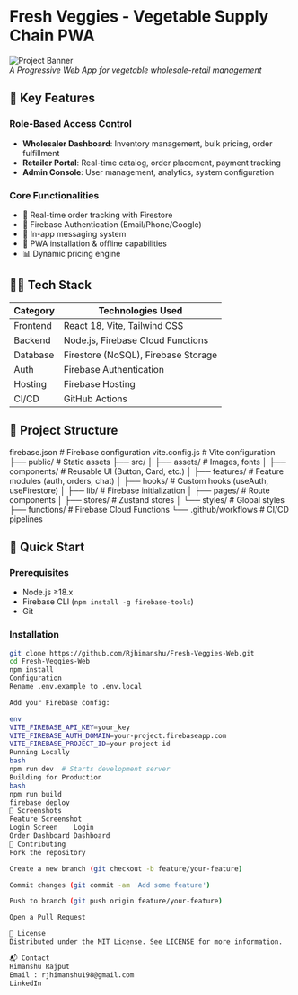 # Fresh Veggies - Vegetable Supply Chain PWA

![Project Banner](https://via.placeholder.com/1200x400/3D9970/FFFFFF?text=Fresh+Veggies+Supply+Chain)  
*A Progressive Web App for vegetable wholesale-retail management*

## 🌟 Key Features

### Role-Based Access Control
- **Wholesaler Dashboard**: Inventory management, bulk pricing, order fulfillment
- **Retailer Portal**: Real-time catalog, order placement, payment tracking
- **Admin Console**: User management, analytics, system configuration

### Core Functionalities
- 🔄 Real-time order tracking with Firestore
- 🔐 Firebase Authentication (Email/Phone/Google)
- 💬 In-app messaging system
- 📲 PWA installation & offline capabilities
- 📊 Dynamic pricing engine

## 🧑‍💻 Tech Stack

| Category       | Technologies Used |
|---------------|-------------------|
| Frontend      | React 18, Vite, Tailwind CSS |
| Backend       | Node.js, Firebase Cloud Functions |
| Database      | Firestore (NoSQL), Firebase Storage |
| Auth          | Firebase Authentication |
| Hosting       | Firebase Hosting |
| CI/CD         | GitHub Actions |

## 📂 Project Structure
firebase.json # Firebase configuration
vite.config.js # Vite configuration
├── public/ # Static assets
├── src/
│ ├── assets/ # Images, fonts
│ ├── components/ # Reusable UI (Button, Card, etc.)
│ ├── features/ # Feature modules (auth, orders, chat)
│ ├── hooks/ # Custom hooks (useAuth, useFirestore)
│ ├── lib/ # Firebase initialization
│ ├── pages/ # Route components
│ ├── stores/ # Zustand stores
│ └── styles/ # Global styles
├── functions/ # Firebase Cloud Functions
└── .github/workflows # CI/CD pipelines


## 🚀 Quick Start

### Prerequisites
- Node.js ≥18.x
- Firebase CLI (`npm install -g firebase-tools`)
- Git

### Installation
```bash
git clone https://github.com/Rjhimanshu/Fresh-Veggies-Web.git
cd Fresh-Veggies-Web
npm install
Configuration
Rename .env.example to .env.local

Add your Firebase config:

env
VITE_FIREBASE_API_KEY=your_key
VITE_FIREBASE_AUTH_DOMAIN=your-project.firebaseapp.com
VITE_FIREBASE_PROJECT_ID=your-project-id
Running Locally
bash
npm run dev  # Starts development server
Building for Production
bash
npm run build
firebase deploy
📸 Screenshots
Feature	Screenshot
Login Screen	Login
Order Dashboard	Dashboard
🤝 Contributing
Fork the repository

Create a new branch (git checkout -b feature/your-feature)

Commit changes (git commit -am 'Add some feature')

Push to branch (git push origin feature/your-feature)

Open a Pull Request

📜 License
Distributed under the MIT License. See LICENSE for more information.

📬 Contact
Himanshu Rajput
Email : rjhimanshu198@gmail.com
LinkedIn
